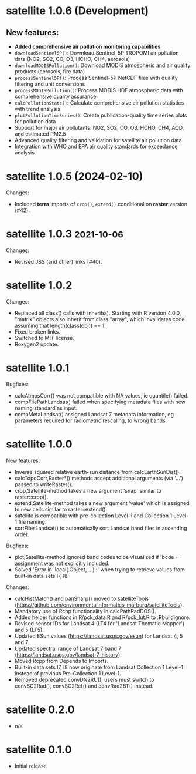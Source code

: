 # satellite 1.0.6 (Development)

## New features:

  * **Added comprehensive air pollution monitoring capabilities**
  * `downloadSentinel5P()`: Download Sentinel-5P TROPOMI air pollution data (NO2, SO2, CO, O3, HCHO, CH4, aerosols)
  * `downloadMODISPollution()`: Download MODIS atmospheric and air quality products (aerosols, fire data)
  * `processSentinel5P()`: Process Sentinel-5P NetCDF files with quality filtering and unit conversions
  * `processMODISPollution()`: Process MODIS HDF atmospheric data with comprehensive quality assurance
  * `calcPollutionStats()`: Calculate comprehensive air pollution statistics with trend analysis
  * `plotPollutionTimeSeries()`: Create publication-quality time series plots for pollution data
  * Support for major air pollutants: NO2, SO2, CO, O3, HCHO, CH4, AOD, and estimated PM2.5
  * Advanced quality filtering and validation for satellite air pollution data
  * Integration with WHO and EPA air quality standards for exceedance analysis

# satellite 1.0.5 (2024-02-10)

Changes:

  * Included **terra** imports of `crop()`, `extend()` conditional on **raster** version (#42).


# satellite 1.0.3 <small>2021-10-06</small>

Changes:

  * Revised JSS (and other) links (#40).


# satellite 1.0.2

Changes:

  * Replaced all class() calls with inherits(). Starting with R version 4.0.0, "matrix" objects also inherit from class "array", which invalidates code assuming that length(class(obj)) == 1.
  * Fixed broken links.
  * Switched to MIT license.
  * Roxygen2 update.


# satellite 1.0.1

Bugfixes:

  * calcAtmosCorr() was not compatible with NA values, ie quantile() failed.
  * compFilePathLandsat() failed when specifying metadata files with new naming standard as input.
  * compMetaLandsat() assigned Landsat 7 metadata information, eg parameters required for radiometric rescaling, to wrong bands.


# satellite 1.0.0

New features:

  * Inverse squared relative earth-sun distance from calcEarthSunDist().
  * calcTopoCorr,Raster*() methods accept additional arguments (via '...') passed to writeRaster().
  * crop,Satellite-method takes a new argument 'snap' similar to raster::crop().
  * extend,Satellite-method takes a new argument 'value' which is assigned to new cells similar to raster::extend().
  * satellite is compatible with pre-collection Level-1 and Collection 1 Level-1 file naming.
  * sortFilesLandsat() to automatically sort Landsat band files in ascending order.

Bugfixes:

  * plot,Satellite-method ignored band codes to be visualized if 'bcde = ' assignment was not explicitly included.
  * Solved 'Error in .local(.Object, ...) :' when trying to retrieve values from built-in data sets l7, l8.

Changes:

  * calcHistMatch() and panSharp() moved to satelliteTools (https://github.com/environmentalinformatics-marburg/satelliteTools).
  * Mandatory use of Rcpp functionality in calcPathRadDOS().
  * Added helper functions in R/pck_data.R and R/pck_lut.R to .Rbuildignore.
  * Revised sensor IDs for Landsat 4 (LT4 for 'Landsat Thematic Mapper') and 5 (LT5).
  * Updated ESun values (https://landsat.usgs.gov/esun) for Landsat 4, 5 and 7.
  * Updated spectral range of Landsat 7 band 7 (https://landsat.usgs.gov/landsat-7-history).
  * Moved Rcpp from Depends to Imports.
  * Built-in data sets l7, l8 now originate from Landsat Collection 1 Level-1 instead of previous Pre-Collection 1 Level-1.
  * Removed deprecated convDN2RU(), users must switch to convSC2Rad(), convSC2Ref() and convRad2BT() instead.


# satellite 0.2.0

* n/a


# satellite 0.1.0

* Initial release
